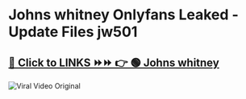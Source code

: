 
 # Johns whitney Onlyfans Leaked - Update Files jw501

## <h2><a href="https://clipsfans.com/Johns_whitney&ref=git">🔗 Click to LINKS ⏩⏩ 👉 🟢 Johns whitney </a></h2>

<a href="https://clipsfans.com/Johns_whitney&ref=git" rel="nofollow" data-target="animated-image.originalLink"><img src="https://i.ibb.co.com/xMMVF88/686577567.gif" alt="Viral Video Original" style="max-width: 100%; display: inline-block;" data-target="animated-image.originalImage"></a>

